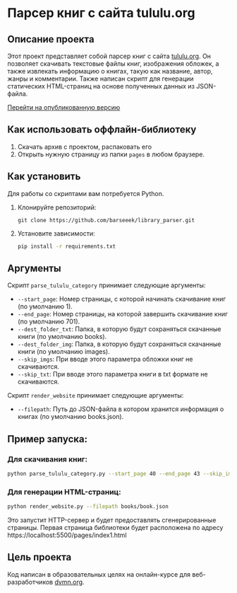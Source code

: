 # Парсер книг с сайта tululu.org

## Описание проекта

Этот проект представляет собой парсер книг с сайта [tululu.org](https://tululu.org/). Он позволяет скачивать текстовые файлы книг, изображения обложек, а также извлекать информацию о книгах, такую как название, автор, жанры и комментарии.
Также написан скрипт для генерации статических HTML-страниц на основе полученных данных из JSON-файла.

[Перейти на опубликованную версию](https://barseeek.github.io/library_parser/pages/index1.html)
## Как использовать оффлайн-библиотеку
1. Скачать архив с проектом, распаковать его
2. Открыть нужную страницу из папки ```pages``` в любом браузере.

## Как установить

Для работы со скриптами вам потребуется Python. 
1. Клонируйте репозиторий:
    ```
    git clone https://github.com/barseeek/library_parser.git
    ```
2. Установите зависимости:
    ```bash
    pip install -r requirements.txt
    ```
## Аргументы

Скрипт ```parse_tululu_category``` принимает следующие аргументы:

- `--start_page`: Номер страницы, с которой начинать скачивание книг (по умолчанию 1).
- `--end_page`: Номер страницы, на которой завершить скачивание книг (по умолчанию 701).
- `--dest_folder_txt`: Папка, в которую будут сохраняться скачанные книги (по умолчанию books).
- `--dest_folder_img`: Папка, в которую будут сохраняться скачанные книги (по умолчанию images).
- `--skip_imgs`: При вводе этого параметра обложки книг не скачиваются.
- `--skip_txt`: При вводе этого параметра книги в txt формате не скачиваются.

Скрипт ```render_website``` принимает следующие аргументы:
- `--filepath`: Путь до JSON-файла в котором хранится информация о книгах (по умолчанию books.json).


## Пример запуска:

### Для скачивания книг:
```bash
python parse_tululu_category.py --start_page 40 --end_page 43 --skip_imgs   
```
### Для генерации HTML-страниц:
```bash
python render_website.py --filepath books/book.json
```
Это запустит HTTP-сервер и будет предоставлять сгенерированные страницы. Первая страница библиотеки будет расположена по адресу https://localhost:5500/pages/index1.html
## Цель проекта

Код написан в образовательных целях на онлайн-курсе для веб-разработчиков [dvmn.org](https://dvmn.org/).